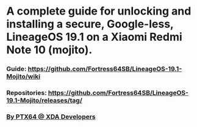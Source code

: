 # A complete guide for unlocking and installing a secure, Google-less, LineageOS 19.1 on a Xiaomi Redmi Note 10 (mojito).
### Guide: https://github.com/Fortress64SB/LineageOS-19.1-Mojito/wiki
### Repositories: https://github.com/Fortress64SB/LineageOS-19.1-Mojito/releases/tag/
### <a href="https://forum.xda-developers.com/m/ptx64.11988819/">By PTX64 @ XDA Developers</a>

